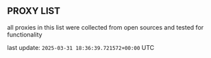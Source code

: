 ## PROXY LIST

all proxies in this list were collected from open sources and tested for functionality

last update: `2025-03-31 18:36:39.721572+00:00` UTC